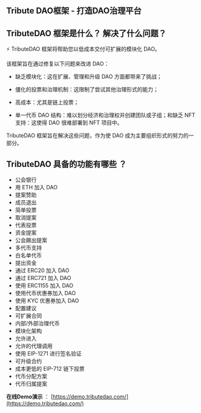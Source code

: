 ## Tribute DAO框架 - 打造DAO治理平台

## TributeDAO 框架是什么？ 解决了什么问题？ 

⚡️ TributeDAO 框架将帮助您以低成本交付可扩展的模块化 DAO。

该框架旨在通过修复以下问题来改进 DAO：

- 缺乏模块化：这在扩展、管理和升级 DAO 方面都带来了挑战；

- 僵化的投票和治理机制：这限制了尝试其他治理形式的能力；

- 高成本：尤其是链上投票；

- 单一代币 DAO 结构：难以划分经济和治理权并创建团队或子组；和缺乏 NFT 支持：这使得 DAO 很难部署到 NFT 项目中。

TributeDAO 框架旨在解决这些问题，作为使 DAO 成为主要组织形式的努力的一部分。


## TributeDAO 具备的功能有哪些 ？ 
 
- 公会银行    
- 用 ETH 加入 DAO	
- 提案赞助	
- 成员退出	
- 简单投票	
- 取消提案
- 代表投票
- 资金提案	
- 公会踢出提案
- 多代币支持
- 白名单代币
- 提出资金	
- 通过 ERC20 加入 DAO	
- 通过 ERC721 加入 DAO
- 使用 ERC1155 加入 DAO	
- 使用代币优惠券加入 DAO	
- 使用 KYC 优惠券加入 DAO	
- 配置建议
- 可扩展合同
- 内部/外部治理代币
- 模块化架构
- 允许进入
- 允许的代理调用
- 使用 EIP-1271 进行签名验证  
- 可升级合约
- 成本更低的 EIP-712 链下投票
- 代币分配方案
- 代币归属提案 

**在线Demo演示** ：  [https://demo.tributedao.com/](https://demo.tributedao.com/) 






